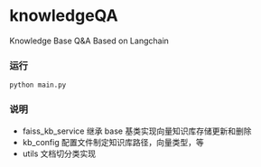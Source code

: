# knowledgeQA
Knowledge Base Q&amp;A Based on Langchain

### 运行
```
python main.py
```

### 说明
- faiss_kb_service 继承 base 基类实现向量知识库存储更新和删除
- kb_config 配置文件制定知识库路径，向量类型，等
- utils 文档切分类实现
